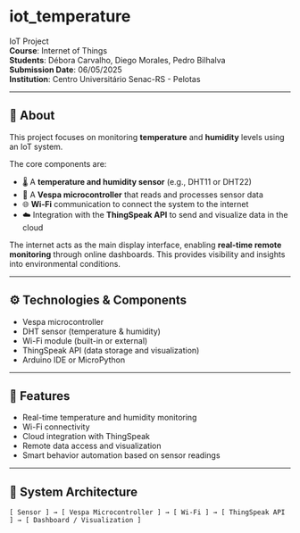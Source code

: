 # iot_temperature

IoT Project  
**Course**: Internet of Things  
**Students**: Débora Carvalho, Diego Morales, Pedro Bilhalva  
**Submission Date**: 06/05/2025  
**Institution**: Centro Universitário Senac-RS - Pelotas

---

## 📘 About

This project focuses on monitoring **temperature** and **humidity** levels using an IoT system.

The core components are:

- 🌡️ A **temperature and humidity sensor** (e.g., DHT11 or DHT22)
- 🧠 A **Vespa microcontroller** that reads and processes sensor data
- 🌐 **Wi-Fi** communication to connect the system to the internet
- ☁️ Integration with the **ThingSpeak API** to send and visualize data in the cloud

The internet acts as the main display interface, enabling **real-time remote monitoring** through online dashboards. This provides visibility and insights into environmental conditions.

---

## ⚙️ Technologies & Components

- Vespa microcontroller
- DHT sensor (temperature & humidity)
- Wi-Fi module (built-in or external)
- ThingSpeak API (data storage and visualization)
- Arduino IDE or MicroPython 

---

## 🚀 Features

- Real-time temperature and humidity monitoring
- Wi-Fi connectivity
- Cloud integration with ThingSpeak
- Remote data access and visualization
- Smart behavior automation based on sensor readings

---

## 📡 System Architecture

```plaintext
[ Sensor ] → [ Vespa Microcontroller ] → [ Wi-Fi ] → [ ThingSpeak API ] → [ Dashboard / Visualization ]

